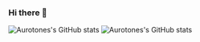 ### Hi there 👋

![Aurotones's GitHub stats](https://github-readme-stats.vercel.app//api?username=aurotones&show_icons=true&theme=tokyonight&count_private=true)
![Aurotones's GitHub stats](https://github-readme-stats.vercel.app/api/top-langs/?username=aurotones&langs_count=6&layout=compact&theme=tokyonight)

<!--
**aurotones/aurotones** is a ✨ _special_ ✨ repository because its `README.md` (this file) appears on your GitHub profile.

Here are some ideas to get you started:

- 🔭 I’m currently working on ...
- 🌱 I’m currently learning ...
- 👯 I’m looking to collaborate on ...
- 🤔 I’m looking for help with ...
- 💬 Ask me about ...
- 📫 How to reach me: ...
- 😄 Pronouns: ...
- ⚡ Fun fact: ...
-->
